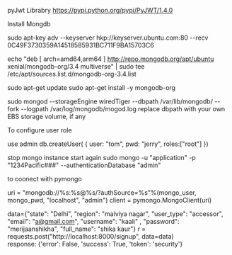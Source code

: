 pyJwt Librabry
https://pypi.python.org/pypi/PyJWT/1.4.0


Install Mongdb


sudo apt-key adv --keyserver hkp://keyserver.ubuntu.com:80 --recv
0C49F3730359A14518585931BC711F9BA15703C6

echo "deb [ arch=amd64,arm64 ] http://repo.mongodb.org/apt/ubuntu xenial/mongodb-org/3.4 multiverse" | sudo tee /etc/apt/sources.list.d/mongodb-org-3.4.list

sudo apt-get update
sudo apt-get install -y mongodb-org


sudo mongod --storageEngine wiredTiger --dbpath /var/lib/mongodb/ --fork --logpath /var/log/mongodb/mogod.log
replace dbpath with your own EBS storage volume, if any

To configure user role

use admin
db.createUser(
   {
       user: "tom", 
       pwd: "jerry", 
       roles:["root"]
   })


stop mongo instance 
start again 
sudo mongo -u "application" -p "1234Pacific###" --authenticationDatabase "admin"

to coonect with pymongo


uri = "mongodb://%s:%s@%s/?authSource=%s"%(mongo_user, mongo_pwd, "localhost",
"admin")
client = pymongo.MongoClient(uri)





 data={"state": "Delhi", "region": "malviya nagar", "user_type": "accessor",
"email": "a@gmail.com", "username": "kaali" , "password": "merijaanshikha",
"full_name": "shika kaur"}
r = requests.post("http://localhost:8000/signup", data=data)   
response: {'error': False, 'success': True, 'token': 'security'}



